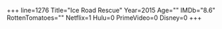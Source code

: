 +++
line=1276
Title="Ice Road Rescue"
Year=2015
Age=""
IMDb="8.6"
RottenTomatoes=""
Netflix=1
Hulu=0
PrimeVideo=0
Disney=0
+++

